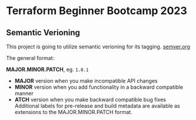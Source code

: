 # Terraform Beginner Bootcamp 2023

## Semantic Verioning

This project is going to utilize semantic verioning for its tagging.
[semver.org](https://semver.org/)

The general format:

**MAJOR.MINOR.PATCH**, eg. `1.0.1`

- **MAJOR** version when you make incompatible API changes
- **MINOR** version when you add functionality in a backward compatible manner
- **ATCH** version when you make backward compatible bug fixes
Additional labels for pre-release and build metadata are available as extensions to the MAJOR.MINOR.PATCH format.